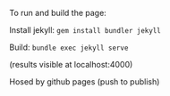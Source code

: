 To run and build the page:

Install jekyll:
`gem install bundler jekyll`

Build:
`bundle exec jekyll serve` 

(results visible at localhost:4000)

Hosed by github pages (push to publish)

